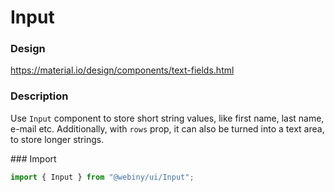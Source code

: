 # Input

### Design

<a href="https://material.io/design/components/text-fields.html" target="_blank">https://material.io/design/components/text-fields.html</a>

### Description

Use `Input` component to store short string values, like first name, last name, e-mail etc.
Additionally, with `rows` prop, it can also be turned into a text area, to store longer strings.

### Import

```js
import { Input } from "@webiny/ui/Input";
```
